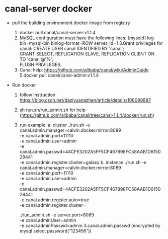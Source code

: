 # canal-server docker

* pull the building environment docker image from registry
    1. docker pull canal/canal-server:v1.1.4
    2. MySQL configuration must have the following lines:
        [mysqld]
        log-bin=mysql-bin
        binlog-format=ROW
        server_id=1
    3.Grant privileges for canal:
        CREATE USER canal IDENTIFIED BY 'canal';    
        GRANT SELECT, REPLICATION SLAVE, REPLICATION CLIENT ON *.* TO 'canal'@'%';    
        FLUSH PRIVILEGES;
    4. Canal help:
        https://github.com/alibaba/canal/wiki/AdminGuide
    5.docker pull canal/canal-admin:v1.1.4
       
* Run docker
    1. follow instruction https://blog.csdn.net/daziyuanazhen/article/details/106098887
    2. sh run.sh/run_admin.sh for help (https://github.com/alibaba/canal/tree/canal-1.1.4/docker/run.sh)
    3. run example:
        a. cluster ./run.sh -e canal.admin.manager=calvin.docker.mirror:8089 \
                -e canal.admin.port=11110 \
                -e canal.admin.user=admin \
                -e canal.admin.passwd=4ACFE3202A5FF5CF467898FC58AAB1D615029441 \
                -e canal.admin.register.cluster=galaxy
        b. instance ./run.sh -e canal.admin.manager=calvin.docker.mirror:8089 \
                                -e canal.admin.port=11110 \
                                -e canal.admin.user=admin \
                                -e canal.admin.passwd=4ACFE3202A5FF5CF467898FC58AAB1D615029441 \
                                -e canal.admin.register.auto=true \
                                -e canal.admin.register.cluster=

        ./run_admin.sh -e server.port=8089 \
            -e canal.adminUser=admin \
            -e canal.adminPasswd=admin
    3.canal.admin.passwd (encrypted by mysql select password(“123456”))
